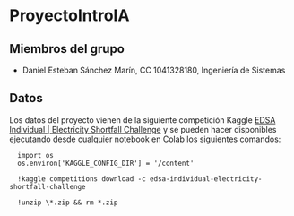 # ProyectoIntroIA

## Miembros del grupo

- Daniel Esteban Sánchez Marín, CC 1041328180, Ingeniería de Sistemas

## Datos
Los datos del proyecto vienen de la siguiente competición Kaggle [EDSA Individual | Electricity Shortfall Challenge](https://www.kaggle.com/competitions/edsa-individual-electricity-shortfall-challenge/overview/description) y se pueden hacer disponibles ejecutando desde cualquier notebook en Colab los siguientes comandos:

      import os
      os.environ['KAGGLE_CONFIG_DIR'] = '/content'

      !kaggle competitions download -c edsa-individual-electricity-shortfall-challenge

      !unzip \*.zip && rm *.zip
